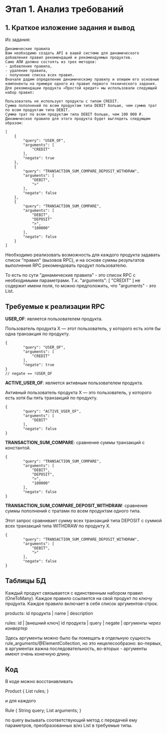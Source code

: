 # Этап 1. Анализ требований

## 1. Краткое изложение задания и вывод

Из задания:

```
Динамические правила
Вам необходимо создать API в вашей системе для динамического добавления правил рекомендаций и рекомендуемых продуктов.
Само АПИ должно состоять из трех методов:
- добавление правила,
- удаление правила,
- получение списка всех правил.
Вначале дадим определение динамическому правилу и опишем его основные компоненты на примере одного из правил первого технического задания.
Для рекомендации продукта «Простой кредит» мы использовали следующий набор правил:

Пользователь не использует продукты с типом CREDIT.
Сумма пополнений по всем продуктам типа DEBIT больше, чем сумма трат по всем продуктам типа DEBIT.
Сумма трат по всем продуктам типа DEBIT больше, чем 100 000 ₽.
Динамическое правило для этого продукта будет выглядеть следующим образом:

[
    {
        "query": "USER_OF",
        "arguments": [
            "CREDIT"
        ],
        "negate": true
    },
    {
        "query": "TRANSACTION_SUM_COMPARE_DEPOSIT_WITHDRAW",
        "arguments": [
            "DEBIT",
            ">"
        ],
        "negate": false
    },
    {
        "query": "TRANSACTION_SUM_COMPARE",
        "arguments": [
            "DEBIT",
            "DEPOSIT"
            ">",
            "100000"
        ],
        "negate": false
    }
]
```

Необходимо реализовать возможность для каждого продукта задавать список "правил" (вызовов RPC), и на основе суммы результатов выполнения RPC рекомендовать продукт пользователю.

То есть по сути "динамические правила" - это список RPC с необходимыми параметрами.
Т.к. 
        "arguments": [
            "CREDIT"
        ]
не содержит имени поля, то можно предположить, что "arguments" - это List<String>.

## Требуемые к реализации RPC

**USER_OF**: является пользователем продукта.

Пользователь продукта X — этот пользователь, у которого есть хотя бы одна транзакция по продукту.

```
{
        "query": "USER_OF",
        "arguments": [
            "CREDIT"
        ],
        "negate": true
}
// negate == !USER_OF
```

**ACTIVE_USER_OF**: является активным пользователем продукта.

Активный пользователь продукта X — это пользователь, у которого есть хотя бы пять транзакций по продукту.

```
{
        "query": "ACTIVE_USER_OF",
        "arguments": [
            "DEBIT"
        ],
        "negate": false
}
```

**TRANSACTION_SUM_COMPARE**: сравнение суммы транзакций с константой.

```
{
        "query": "TRANSACTION_SUM_COMPARE",
        "arguments": [
            "DEBIT",
            "DEPOSIT",
            ">",
            "100000"
        ],
        "negate": false
}
```

**TRANSACTION_SUM_COMPARE_DEPOSIT_WITHDRAW**: сравнение суммы пополнений с тратами по всем продуктам одного типа.

Этот запрос сравнивает сумму всех транзакций типа DEPOSIT с суммой всех транзакций типа WITHDRAW по продукту X.

```
{
        "query": "TRANSACTION_SUM_COMPARE_DEPOSIT_WITHDRAW",
        "arguments": [
            "DEBIT",
            ">"
        ],
        "negate": false
}
```

## Таблицы БД

Каждый продукт связывается с единственным набором правил (OneToMany).
Каждое правило ссылается на свой продукт по ключу продукта. Каждое правило включает в себя список аргументов-строк.

   products:
   id продукта | name | description
   
   rules:
   id | [внешний ключ] id продукта | query | negate | _аргументы через конвертер_

Здесь аргументы можно было бы помещать в отдельную сущность rule_arguments/@ElementCollection,
но это нецелесообразно: во-первых, в аргументах важна последовательность, во-вторых - аргументы имеют очень конечную длину.

## Код

В коде можно восстанавливать 

Product {
    List<Rule> rules;
}

и для каждого 

Rule {
    String query;
    List<String> arguments;
}

по query вызывать соответствующий метод с передачей ему параметров, преобразованных в/из List<String> в требуемые типы.